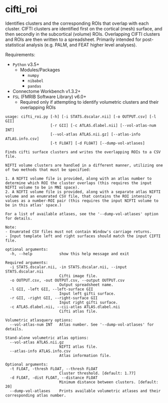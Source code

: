 # cifti_roi

Identifies clusters and the corresponding ROIs that overlap with each cluster. CIFTI clusters are identified first on the cortical (mesh) surface, and then secondly in the subcortical (volume) ROIs. Overlapping CIFTI clusters and ROIs are then written to a spreadsheet. Primarily intended for post-statistical analysis (e.g. PALM, and FEAT higher level analyses).

Requirements:
* `Python` v3.5+
	* Modules/Packages
		* `numpy`
		* `nibabel`
		* `pandas`
* Connectome Workbench v1.3.2+
* `FSL` (FMRIB Software Library) v6.0+
	* Required only if attempting to identify volumetric clusters and their overlapping ROIs

```
usage: cifti_roi.py [-h] [-i STATS.dscalar.nii] [-o OUTPUT.csv] [-l GII]
                    [-r GII] [-c ATLAS.dlabel.nii] [--vol-atlas-num INT]
                    [--vol-atlas ATLAS.nii.gz] [--atlas-info ATLAS.info.csv]
                    [-t FLOAT] [-d FLOAT] [--dump-vol-atlases]

Finds cifti surface clusters and writes the overlapping ROIs to a CSV file. 

NIFTI volume clusters are handled in a different manner, utilizing one of two methods that must be specified: 

1. A NIFTI volume file is provided, along with an atlas number to determine which ROI the cluster overlaps (this requires the input NIFTI volume to be in MNI space).
2. A NIFTI volume file is provided, along with a separate atlas NIFTI volume and an enumrated CSV file, that contains the ROI intensity values as a number-ROI pair (this requires the input NIFTI volume to be in this atlas' space.) 

For a list of available atlases, see the '--dump-vol-atlases' option for details.

Note: 
- Enumrated CSV files must not contain Window's carriage returns. 
- Input template left and right surfaces should match the input CIFTI file.

optional arguments:
  -h, --help            show this help message and exit

Required arguments:
  -i STATS.dscalar.nii, -in STATS.dscalar.nii, --input STATS.dscalar.nii
                        Cifti image file.
  -o OUTPUT.csv, -out OUTPUT.csv, --output OUTPUT.csv
                        Output spreadsheet name.
  -l GII, -left GII, --left-surface GII
                        Input left gifti surface.
  -r GII, -right GII, --right-surface GII
                        Input right gifti surface.
  -c ATLAS.dlabel.nii, --cii-atlas ATLAS.dlabel.nii
                        Cifti atlas file.

Volumetric atlasquery options:
  --vol-atlas-num INT   Atlas number. See '--dump-vol-atlases' for details.

Stand-alone volumetric atlas options:
  --vol-atlas ATLAS.nii.gz
                        NIFTI atlas file.
  --atlas-info ATLAS.info.csv
                        Atlas information file.

Optional arguments:
  -t FLOAT, -thresh FLOAT, --thresh FLOAT
                        Cluster threshold. [default: 1.77]
  -d FLOAT, -dist FLOAT, --distance FLOAT
                        Minimum distance between clusters. [default: 20]
  --dump-vol-atlases    Prints available volumetric atlases and their corresponding atlas number.
```
